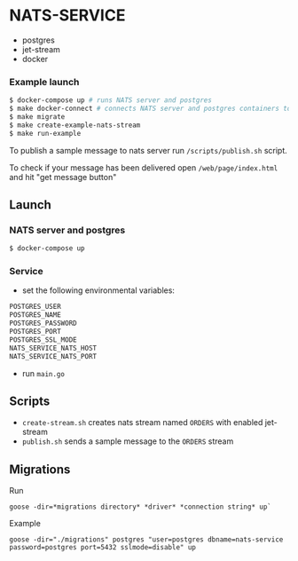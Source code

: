 # NATS-SERVICE
- postgres
- jet-stream
- docker

### Example launch
```bash
$ docker-compose up # runs NATS server and postgres
$ make docker-connect # connects NATS server and postgres containers to docker network
$ make migrate
$ make create-example-nats-stream
$ make run-example
```
To publish a sample message to nats server run `/scripts/publish.sh` script.

To check if your message has been delivered open `/web/page/index.html` and hit "get message button" 


## Launch

### NATS server and postgres
```bash
$ docker-compose up
```

### Service
- set the following environmental variables:
```bash
POSTGRES_USER
POSTGRES_NAME
POSTGRES_PASSWORD
POSTGRES_PORT
POSTGRES_SSL_MODE
NATS_SERVICE_NATS_HOST
NATS_SERVICE_NATS_PORT
```

- run `main.go`

## Scripts

- `create-stream.sh` creates nats stream named `ORDERS` with enabled jet-stream
- `publish.sh` sends a sample message to the `ORDERS` stream

## Migrations

Run 
```
goose -dir=*migrations directory* *driver* *connection string* up`
```
Example
```
goose -dir="./migrations" postgres "user=postgres dbname=nats-service password=postgres port=5432 sslmode=disable" up
```